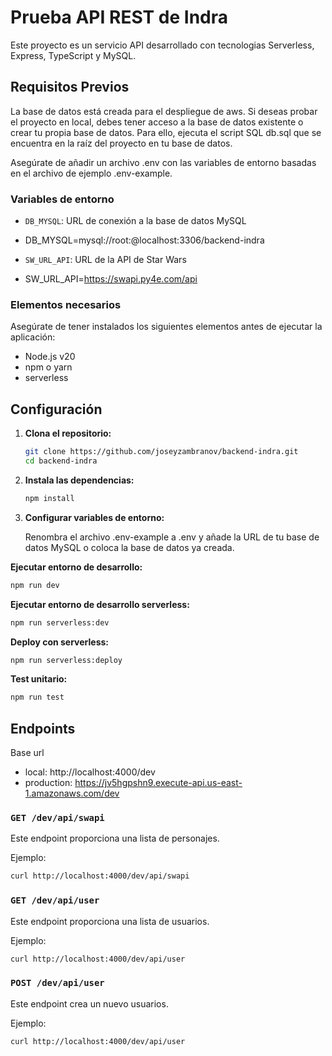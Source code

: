 # Prueba API REST de Indra

Este proyecto es un servicio API desarrollado con  tecnologias Serverless, Express, TypeScript y MySQL.

## Requisitos Previos

La base de datos está creada para el despliegue de aws. Si deseas probar el proyecto en local, debes tener acceso a la base de datos existente o crear tu propia base de datos. Para ello, ejecuta el script SQL db.sql que se encuentra en la raíz del proyecto en tu base de datos.

Asegúrate de añadir un archivo .env con las variables de entorno basadas en el archivo de ejemplo .env-example.

### Variables de entorno

- `DB_MYSQL`: URL de conexión a la base de datos MySQL

 - DB_MYSQL=mysql://root:@localhost:3306/backend-indra

- `SW_URL_API`: URL de la API de Star Wars

 - SW_URL_API=https://swapi.py4e.com/api

### Elementos necesarios
Asegúrate de tener instalados los siguientes elementos antes de ejecutar la aplicación:
- Node.js v20
- npm o yarn
- serverless


## Configuración

1. **Clona el repositorio:**

   ```bash
   git clone https://github.com/joseyzambranov/backend-indra.git
   cd backend-indra
   ```

2. **Instala las dependencias:**
   ```bash
   npm install
   ```

3. **Configurar variables de entorno:**

   Renombra el archivo .env-example a .env y añade la URL de tu base de datos MySQL o coloca la base de datos ya creada.

 **Ejecutar entorno de desarrollo:**
   ```bash
   npm run dev
   ```

 **Ejecutar entorno de desarrollo serverless:**
   ```bash
   npm run serverless:dev
   ```
   
 **Deploy con serverless:**
   ```bash
   npm run serverless:deploy
   ```

 **Test unitario:**
   ```bash
   npm run test
   ```   


## Endpoints

Base url
- local: http://localhost:4000/dev
- production: https://jv5hgpshn9.execute-api.us-east-1.amazonaws.com/dev

### `GET /dev/api/swapi`

Este endpoint proporciona una lista de personajes.

Ejemplo:

```bash
curl http://localhost:4000/dev/api/swapi
```

### `GET /dev/api/user`

Este endpoint proporciona una lista de usuarios.

Ejemplo:
```bash
curl http://localhost:4000/dev/api/user
```
### `POST /dev/api/user`

Este endpoint crea un nuevo usuarios.

Ejemplo:
```bash
curl http://localhost:4000/dev/api/user